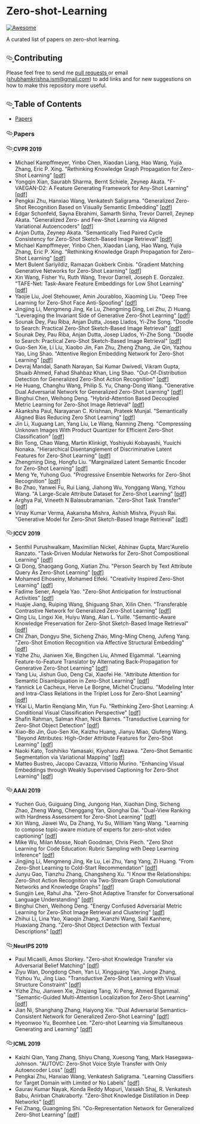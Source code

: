 <h1> 
  Zero-shot-Learning
</h1>

<p>
  <a href="https://github.com/sindresorhus/awesome"><img src="https://camo.githubusercontent.com/13c4e50d88df7178ae1882a203ed57b641674f94/68747470733a2f2f63646e2e7261776769742e636f6d2f73696e647265736f726875732f617765736f6d652f643733303566333864323966656437386661383536353265336136336531353464643865383832392f6d656469612f62616467652e737667" alt="Awesome" data-canonical-src="https://cdn.rawgit.com/sindresorhus/awesome/d7305f38d29fed78fa85652e3a63e154dd8e8829/media/badge.svg" style="max-width:100%;">
  </a>
</p>

<p>
  A curated list of papers on zero-shot learning.
</p>

<h2>
  <a id="user-content-contributing" class="anchor" aria-hidden="true" href="#contributing"><svg class="octicon octicon-link" viewBox="0 0 16 16" version="1.1" width="16" height="16" aria-hidden="true"><path fill-rule="evenodd" d="M4 9h1v1H4c-1.5 0-3-1.69-3-3.5S2.55 3 4 3h4c1.45 0 3 1.69 3 3.5 0 1.41-.91 2.72-2 3.25V8.59c.58-.45 1-1.27 1-2.09C10 5.22 8.98 4 8 4H4c-.98 0-2 1.22-2 2.5S3 9 4 9zm9-3h-1v1h1c1 0 2 1.22 2 2.5S13.98 12 13 12H9c-.98 0-2-1.22-2-2.5 0-.83.42-1.64 1-2.09V6.25c-1.09.53-2 1.84-2 3.25C6 11.31 7.55 13 9 13h4c1.45 0 3-1.69 3-3.5S14.5 6 13 6z">
    </path>
    </svg>
  </a>
  Contributing
</h2>

<p>
  Please feel free to send me <a href="https://github.com/shubham-krishna/aweosme-zero-shot-learning/pulls">pull requests
  </a> or email (<a href="mailto:shubhamkrishna.ism@gmail.com">shubhamkrishna.ism@gmail.com</a>) to add links and for new suggestions on how to make this repository more useful.
</p>

<h2><a id="user-content-table-of-contents" class="anchor" aria-hidden="true" href="#table-of-contents"><svg class="octicon octicon-link" viewBox="0 0 16 16" version="1.1" width="16" height="16" aria-hidden="true"><path fill-rule="evenodd" d="M4 9h1v1H4c-1.5 0-3-1.69-3-3.5S2.55 3 4 3h4c1.45 0 3 1.69 3 3.5 0 1.41-.91 2.72-2 3.25V8.59c.58-.45 1-1.27 1-2.09C10 5.22 8.98 4 8 4H4c-.98 0-2 1.22-2 2.5S3 9 4 9zm9-3h-1v1h1c1 0 2 1.22 2 2.5S13.98 12 13 12H9c-.98 0-2-1.22-2-2.5 0-.83.42-1.64 1-2.09V6.25c-1.09.53-2 1.84-2 3.25C6 11.31 7.55 13 9 13h4c1.45 0 3-1.69 3-3.5S14.5 6 13 6z"></path>
  </svg>
  </a>Table of Contents
</h2>

<ul>
<li><a href="#Papers">Papers</a></li>
</ul>

<h3><a id="user-content-papers" class="anchor" aria-hidden="true" href="#papers"><svg class="octicon octicon-link" viewBox="0 0 16 16" version="1.1" width="16" height="16" aria-hidden="true"><path fill-rule="evenodd" d="M4 9h1v1H4c-1.5 0-3-1.69-3-3.5S2.55 3 4 3h4c1.45 0 3 1.69 3 3.5 0 1.41-.91 2.72-2 3.25V8.59c.58-.45 1-1.27 1-2.09C10 5.22 8.98 4 8 4H4c-.98 0-2 1.22-2 2.5S3 9 4 9zm9-3h-1v1h1c1 0 2 1.22 2 2.5S13.98 12 13 12H9c-.98 0-2-1.22-2-2.5 0-.83.42-1.64 1-2.09V6.25c-1.09.53-2 1.84-2 3.25C6 11.31 7.55 13 9 13h4c1.45 0 3-1.69 3-3.5S14.5 6 13 6z"></path>
  </svg>
  </a>
  Papers
</h3>
  
<h4><a id="user-content-cvpr-2019" class="anchor" aria-hidden="true" href="#neurips-2019"><svg class="octicon octicon-link" viewBox="0 0 16 16" version="1.1" width="16" height="16" aria-hidden="true"><path fill-rule="evenodd" d="M4 9h1v1H4c-1.5 0-3-1.69-3-3.5S2.55 3 4 3h4c1.45 0 3 1.69 3 3.5 0 1.41-.91 2.72-2 3.25V8.59c.58-.45 1-1.27 1-2.09C10 5.22 8.98 4 8 4H4c-.98 0-2 1.22-2 2.5S3 9 4 9zm9-3h-1v1h1c1 0 2 1.22 2 2.5S13.98 12 13 12H9c-.98 0-2-1.22-2-2.5 0-.83.42-1.64 1-2.09V6.25c-1.09.53-2 1.84-2 3.25C6 11.31 7.55 13 9 13h4c1.45 0 3-1.69 3-3.5S14.5 6 13 6z"></path>
  </svg>
  </a>
  CVPR 2019
</h4>  

<ul>
<li> Michael Kampffmeyer, Yinbo Chen, Xiaodan Liang, Hao Wang, Yujia Zhang, Eric P. Xing. "Rethinking Knowledge Graph Propagation for Zero-Shot Learning" 
  <a href="http://openaccess.thecvf.com/content_CVPR_2019/papers/Kampffmeyer_Rethinking_Knowledge_Graph_Propagation_for_Zero-Shot_Learning_CVPR_2019_paper.pdf" rel="nofollow">[pdf]</a></li>
  
  <li> Yongqin Xian, Saurabh Sharma, Bernt Schiele, Zeynep Akata. "F-VAEGAN-D2: A Feature Generating Framework for Any-Shot Learning" 
  <a href="http://openaccess.thecvf.com/content_CVPR_2019/papers/Xian_F-VAEGAN-D2_A_Feature_Generating_Framework_for_Any-Shot_Learning_CVPR_2019_paper.pdf" rel="nofollow">[pdf]</a></li>
  
   <li> Pengkai Zhu, Hanxiao Wang, Venkatesh Saligrama. "Generalized Zero-Shot Recognition Based on Visually Semantic Embedding" 
  <a href="http://openaccess.thecvf.com/content_CVPR_2019/papers/Zhu_Generalized_Zero-Shot_Recognition_Based_on_Visually_Semantic_Embedding_CVPR_2019_paper.pdf" rel="nofollow">[pdf]</a></li>
  
  <li> Edgar Schonfeld, Sayna Ebrahimi, Samarth Sinha, Trevor Darrell, Zeynep Akata. "Generalized Zero- and Few-Shot Learning via Aligned Variational Autoencoders" 
  <a href="http://openaccess.thecvf.com/content_CVPR_2019/papers/Schonfeld_Generalized_Zero-_and_Few-Shot_Learning_via_Aligned_Variational_Autoencoders_CVPR_2019_paper.pdf" rel="nofollow">[pdf]</a></li>
  
  <li> Anjan Dutta, Zeynep Akata. "Semantically Tied Paired Cycle Consistency for Zero-Shot Sketch-Based Image Retrieval" 
  <a href="http://openaccess.thecvf.com/content_CVPR_2019/papers/Dutta_Semantically_Tied_Paired_Cycle_Consistency_for_Zero-Shot_Sketch-Based_Image_Retrieval_CVPR_2019_paper.pdf" rel="nofollow">[pdf]</a></li>
  
  <li> Michael Kampffmeyer, Yinbo Chen, Xiaodan Liang, Hao Wang, Yujia Zhang, Eric P. Xing. "Rethinking Knowledge Graph Propagation for Zero-Shot Learning" 
  <a href="http://openaccess.thecvf.com/content_CVPR_2019/papers/Kampffmeyer_Rethinking_Knowledge_Graph_Propagation_for_Zero-Shot_Learning_CVPR_2019_paper.pdf" rel="nofollow">[pdf]</a></li>
  
  <li> Mert Bulent Sariyildiz, Ramazan Gokberk Cinbis. "Gradient Matching Generative Networks for Zero-Shot Learning" 
  <a href="http://openaccess.thecvf.com/content_CVPR_2019/papers/Sariyildiz_Gradient_Matching_Generative_Networks_for_Zero-Shot_Learning_CVPR_2019_paper.pdf" rel="nofollow">[pdf]</a></li>
  
  <li> Xin Wang, Fisher Yu, Ruth Wang, Trevor Darrell, Joseph E. Gonzalez. "TAFE-Net: Task-Aware Feature Embeddings for Low Shot Learning" 
  <a href="http://openaccess.thecvf.com/content_CVPR_2019/papers/Wang_TAFE-Net_Task-Aware_Feature_Embeddings_for_Low_Shot_Learning_CVPR_2019_paper.pdf" rel="nofollow">[pdf]</a></li>
  
 <li> Yaojie Liu, Joel Stehouwer, Amin Jourabloo, Xiaoming Liu. "Deep Tree Learning for Zero-Shot Face Anti-Spoofing" 
  <a href="http://openaccess.thecvf.com/content_CVPR_2019/papers/Liu_Deep_Tree_Learning_for_Zero-Shot_Face_Anti-Spoofing_CVPR_2019_paper.pdf" rel="nofollow">[pdf]</a></li>
  
  <li> Jingjing Li, Mengmeng Jing, Ke Lu, Zhengming Ding, Lei Zhu, Zi Huang. "Leveraging the Invariant Side of Generative Zero-Shot Learning" 
  <a href="http://openaccess.thecvf.com/content_CVPR_2019/papers/Li_Leveraging_the_Invariant_Side_of_Generative_Zero-Shot_Learning_CVPR_2019_paper.pdf" rel="nofollow">[pdf]</a></li>
  
 <li> Sounak Dey, Pau Riba, Anjan Dutta, Josep Llados, Yi-Zhe Song. "Doodle to Search: Practical Zero-Shot Sketch-Based Image Retrieval" 
  <a href="http://openaccess.thecvf.com/content_CVPR_2019/papers/Dey_Doodle_to_Search_Practical_Zero-Shot_Sketch-Based_Image_Retrieval_CVPR_2019_paper.pdf" rel="nofollow">[pdf]</a></li>
  
 <li> Sounak Dey, Pau Riba, Anjan Dutta, Josep Llados, Yi-Zhe Song. "Doodle to Search: Practical Zero-Shot Sketch-Based Image Retrieval" 
  <a href="http://openaccess.thecvf.com/content_CVPR_2019/papers/Dey_Doodle_to_Search_Practical_Zero-Shot_Sketch-Based_Image_Retrieval_CVPR_2019_paper.pdf" rel="nofollow">[pdf]</a></li>
  
  <li> Guo-Sen Xie, Li Liu, Xiaobo Jin, Fan Zhu, Zheng Zhang, Jie Qin, Yazhou Yao, Ling Shao. "Attentive Region Embedding Network for Zero-Shot Learning" 
  <a href="http://openaccess.thecvf.com/content_CVPR_2019/papers/Xie_Attentive_Region_Embedding_Network_for_Zero-Shot_Learning_CVPR_2019_paper.pdf" rel="nofollow">[pdf]</a></li>
  
  <li> Devraj Mandal, Sanath Narayan, Sai Kumar Dwivedi, Vikram Gupta, Shuaib Ahmed, Fahad Shahbaz Khan, Ling Shao. "Out-Of-Distribution Detection for Generalized Zero-Shot Action Recognition" 
  <a href="http://openaccess.thecvf.com/content_CVPR_2019/papers/Mandal_Out-Of-Distribution_Detection_for_Generalized_Zero-Shot_Action_Recognition_CVPR_2019_paper.pdf" rel="nofollow">[pdf]</a></li>
  
  <li> He Huang, Changhu Wang, Philip S. Yu, Chang-Dong Wang. "Generative Dual Adversarial Network for Generalized Zero-Shot Learning" 
  <a href="http://openaccess.thecvf.com/content_CVPR_2019/papers/Huang_Generative_Dual_Adversarial_Network_for_Generalized_Zero-Shot_Learning_CVPR_2019_paper.pdf" rel="nofollow">[pdf]</a></li>
  
  <li> Binghui Chen, Weihong Deng. "Hybrid-Attention Based Decoupled Metric Learning for Zero-Shot Image Retrieval" 
  <a href="http://openaccess.thecvf.com/content_CVPR_2019/papers/Chen_Hybrid-Attention_Based_Decoupled_Metric_Learning_for_Zero-Shot_Image_Retrieval_CVPR_2019_paper.pdf" rel="nofollow">[pdf]</a></li>
  
  <li> Akanksha Paul, Narayanan C. Krishnan, Prateek Munjal. "Semantically Aligned Bias Reducing Zero Shot Learning" 
  <a href="http://openaccess.thecvf.com/content_CVPR_2019/papers/Paul_Semantically_Aligned_Bias_Reducing_Zero_Shot_Learning_CVPR_2019_paper.pdf" rel="nofollow">[pdf]</a></li>
  
  <li> Jin Li, Xuguang Lan, Yang Liu, Le Wang, Nanning Zheng. "Compressing Unknown Images With Product Quantizer for Efficient Zero-Shot Classification" 
  <a href="http://openaccess.thecvf.com/content_CVPR_2019/papers/Li_Compressing_Unknown_Images_With_Product_Quantizer_for_Efficient_Zero-Shot_Classification_CVPR_2019_paper.pdf" rel="nofollow">[pdf]</a></li>
  
 <li> Bin Tong, Chao Wang, Martin Klinkigt, Yoshiyuki Kobayashi, Yuuichi Nonaka. "Hierarchical Disentanglement of Discriminative Latent Features for Zero-Shot Learning" 
  <a href="http://openaccess.thecvf.com/content_CVPR_2019/papers/Tong_Hierarchical_Disentanglement_of_Discriminative_Latent_Features_for_Zero-Shot_Learning_CVPR_2019_paper.pdf" rel="nofollow">[pdf]</a></li>
  
   <li> Zhengming Ding, Hongfu Liu. "Marginalized Latent Semantic Encoder for Zero-Shot Learning" 
  <a href="http://openaccess.thecvf.com/content_CVPR_2019/papers/Ding_Marginalized_Latent_Semantic_Encoder_for_Zero-Shot_Learning_CVPR_2019_paper.pdf" rel="nofollow">[pdf]</a></li>
  
   <li> Meng Ye, Yuhong Guo. "Progressive Ensemble Networks for Zero-Shot Recognition" 
  <a href="http://openaccess.thecvf.com/content_CVPR_2019/papers/Ye_Progressive_Ensemble_Networks_for_Zero-Shot_Recognition_CVPR_2019_paper.pdf" rel="nofollow">[pdf]</a></li>
  
   <li> Bo Zhao, Yanwei Fu, Rui Liang, Jiahong Wu, Yonggang Wang, Yizhou Wang. "A Large-Scale Attribute Dataset for Zero-Shot Learning" 
  <a href="http://openaccess.thecvf.com/content_CVPRW_2019/papers/MULA/Zhao_A_Large-Scale_Attribute_Dataset_for_Zero-Shot_Learning_CVPRW_2019_paper.pdf" rel="nofollow">[pdf]</a></li>
  
  <li> Arghya Pal, Vineeth N Balasubramanian. "Zero-Shot Task Transfer" 
  <a href="http://openaccess.thecvf.com/content_CVPR_2019/papers/Pal_Zero-Shot_Task_Transfer_CVPR_2019_paper.pdf" rel="nofollow">[pdf]</a></li>
  
  <li> Vinay Kumar Verma, Aakansha Mishra, Ashish Mishra, Piyush Rai. "Generative Model for Zero-Shot Sketch-Based Image Retrieval" 
  <a href="http://openaccess.thecvf.com/content_CVPRW_2019/papers/CEFRL/Verma_Generative_Model_for_Zero-Shot_Sketch-Based_Image_Retrieval_CVPRW_2019_paper.pdf" rel="nofollow">[pdf]</a></li>

  
 </ul> 
 
 <h4><a id="user-content-iccv-2019" class="anchor" aria-hidden="true" href="#iccv-2019"><svg class="octicon octicon-link" viewBox="0 0 16 16" version="1.1" width="16" height="16" aria-hidden="true"><path fill-rule="evenodd" d="M4 9h1v1H4c-1.5 0-3-1.69-3-3.5S2.55 3 4 3h4c1.45 0 3 1.69 3 3.5 0 1.41-.91 2.72-2 3.25V8.59c.58-.45 1-1.27 1-2.09C10 5.22 8.98 4 8 4H4c-.98 0-2 1.22-2 2.5S3 9 4 9zm9-3h-1v1h1c1 0 2 1.22 2 2.5S13.98 12 13 12H9c-.98 0-2-1.22-2-2.5 0-.83.42-1.64 1-2.09V6.25c-1.09.53-2 1.84-2 3.25C6 11.31 7.55 13 9 13h4c1.45 0 3-1.69 3-3.5S14.5 6 13 6z"></path>
  </svg>
  </a>
  ICCV 2019
</h4>

<ul>
<li> Senthil Purushwalkam, Maximilian Nickel, Abhinav Gupta, Marc'Aurelio Ranzato. "Task-Driven Modular Networks for Zero-Shot Compositional Learning" 
  <a href="http://openaccess.thecvf.com/content_ICCV_2019/papers/Purushwalkam_Task-Driven_Modular_Networks_for_Zero-Shot_Compositional_Learning_ICCV_2019_paper.pdf" rel="nofollow">[pdf]</a></li>
  
  <li> Qi Dong, Shaogang Gong, Xiatian Zhu. "Person Search by Text Attribute Query As Zero-Shot Learning" 
  <a href="http://openaccess.thecvf.com/content_ICCV_2019/papers/Dong_Person_Search_by_Text_Attribute_Query_As_Zero-Shot_Learning_ICCV_2019_paper.pdf" rel="nofollow">[pdf]</a></li>
  
   <li> Mohamed Elhoseiny, Mohamed Elfeki. "Creativity Inspired Zero-Shot Learning" 
  <a href="http://openaccess.thecvf.com/content_ICCV_2019/papers/Elhoseiny_Creativity_Inspired_Zero-Shot_Learning_ICCV_2019_paper.pdf" rel="nofollow">[pdf]</a></li>
  
  <li> Fadime Sener, Angela Yao. "Zero-Shot Anticipation for Instructional Activities" 
  <a href=http://openaccess.thecvf.com/content_ICCV_2019/papers/Sener_Zero-Shot_Anticipation_for_Instructional_Activities_ICCV_2019_paper.pdf" rel="nofollow">[pdf]</a></li>
  
  <li> Huajie Jiang, Ruiping Wang, Shiguang Shan, Xilin Chen. "Transferable Contrastive Network for Generalized Zero-Shot Learning" 
  <a href="http://openaccess.thecvf.com/content_ICCV_2019/papers/Jiang_Transferable_Contrastive_Network_for_Generalized_Zero-Shot_Learning_ICCV_2019_paper.pdf" rel="nofollow">[pdf]</a></li>
  
  <li> Qing Liu, Lingxi Xie, Huiyu Wang, Alan L. Yuille. "Semantic-Aware Knowledge Preservation for Zero-Shot Sketch-Based Image Retrieval" 
  <a href="http://openaccess.thecvf.com/content_ICCV_2019/papers/Liu_Semantic-Aware_Knowledge_Preservation_for_Zero-Shot_Sketch-Based_Image_Retrieval_ICCV_2019_paper.pdf" rel="nofollow">[pdf]</a></li>
  
  <li> Chi Zhan, Dongyu She, Sicheng Zhao, Ming-Ming Cheng, Jufeng Yang. "Zero-Shot Emotion Recognition via Affective Structural Embedding" 
  <a href="http://openaccess.thecvf.com/content_ICCV_2019/papers/Zhan_Zero-Shot_Emotion_Recognition_via_Affective_Structural_Embedding_ICCV_2019_paper.pdf" rel="nofollow">[pdf]</a></li>
  
  <li> Yizhe Zhu, Jianwen Xie, Bingchen Liu, Ahmed Elgammal. "Learning Feature-to-Feature Translator by Alternating Back-Propagation for Generative Zero-Shot Learning" 
  <a href="http://openaccess.thecvf.com/content_ICCV_2019/papers/Zhu_Learning_Feature-to-Feature_Translator_by_Alternating_Back-Propagation_for_Generative_Zero-Shot_Learning_ICCV_2019_paper.pdf" rel="nofollow">[pdf]</a></li>
  
  <li> Yang Liu, Jishun Guo, Deng Cai, Xiaofei He. "Attribute Attention for Semantic Disambiguation in Zero-Shot Learning" 
  <a href="http://openaccess.thecvf.com/content_ICCV_2019/papers/Liu_Attribute_Attention_for_Semantic_Disambiguation_in_Zero-Shot_Learning_ICCV_2019_paper.pdf" rel="nofollow">[pdf]</a></li>
  
  <li> Yannick Le Cacheux, Herve Le Borgne, Michel Crucianu. "Modeling Inter and Intra-Class Relations in the Triplet Loss for Zero-Shot Learning" 
  <a href="http://openaccess.thecvf.com/content_ICCV_2019/papers/Le_Cacheux_Modeling_Inter_and_Intra-Class_Relations_in_the_Triplet_Loss_for_ICCV_2019_paper.pdf" rel="nofollow">[pdf]</a></li>
  
   <li> YKai Li, Martin Renqiang Min, Yun Fu. "Rethinking Zero-Shot Learning: A Conditional Visual Classification Perspective" 
  <a href="http://openaccess.thecvf.com/content_ICCV_2019/papers/Li_Rethinking_Zero-Shot_Learning_A_Conditional_Visual_Classification_Perspective_ICCV_2019_paper.pdf" rel="nofollow">[pdf]</a></li>
  
  <li> Shafin Rahman, Salman Khan, Nick Barnes. "Transductive Learning for Zero-Shot Object Detection" 
  <a href="http://openaccess.thecvf.com/content_ICCV_2019/papers/Rahman_Transductive_Learning_for_Zero-Shot_Object_Detection_ICCV_2019_paper.pdf" rel="nofollow">[pdf]</a></li>
  
  <li> Xiao-Bo Jin, Guo-Sen Xie, Kaizhu Huang, Jianyu Miao, Qiufeng Wang. "Beyond Attributes: High-Order Attribute Features for Zero-Shot Learning" 
  <a href="http://openaccess.thecvf.com/content_ICCVW_2019/papers/CEFRL/Jin_Beyond_Attributes_High-Order_Attribute_Features_for_Zero-Shot_Learning_ICCVW_2019_paper.pdf" rel="nofollow">[pdf]</a></li>
  
  <li> Naoki Kato, Toshihiko Yamasaki, Kiyoharu Aizawa. "Zero-Shot Semantic Segmentation via Variational Mapping" 
  <a href="http://openaccess.thecvf.com/content_ICCVW_2019/papers/MDALC/Kato_Zero-Shot_Semantic_Segmentation_via_Variational_Mapping_ICCVW_2019_paper.pdf" rel="nofollow">[pdf]</a></li>
  
  <li> Matteo Bustreo, Jacopo Cavazza, Vittorio Murino. "Enhancing Visual Embeddings through Weakly Supervised Captioning for Zero-Shot Learning" 
  <a href="http://openaccess.thecvf.com/content_ICCVW_2019/papers/MDALC/Bustreo_Enhancing_Visual_Embeddings_through_Weakly_Supervised_Captioning_for_Zero-Shot_Learning_ICCVW_2019_paper.pdf" rel="nofollow">[pdf]</a></li>
  
 
  
</ul> 

<h4><a id="user-content-aaai-2019" class="anchor" aria-hidden="true" href="#aaai-2019"><svg class="octicon octicon-link" viewBox="0 0 16 16" version="1.1" width="16" height="16" aria-hidden="true"><path fill-rule="evenodd" d="M4 9h1v1H4c-1.5 0-3-1.69-3-3.5S2.55 3 4 3h4c1.45 0 3 1.69 3 3.5 0 1.41-.91 2.72-2 3.25V8.59c.58-.45 1-1.27 1-2.09C10 5.22 8.98 4 8 4H4c-.98 0-2 1.22-2 2.5S3 9 4 9zm9-3h-1v1h1c1 0 2 1.22 2 2.5S13.98 12 13 12H9c-.98 0-2-1.22-2-2.5 0-.83.42-1.64 1-2.09V6.25c-1.09.53-2 1.84-2 3.25C6 11.31 7.55 13 9 13h4c1.45 0 3-1.69 3-3.5S14.5 6 13 6z"></path>
  </svg>
  </a>
  AAAI 2019
</h4>

<ul>
<li> Yuchen Guo, Guiguang Ding, Jungong Han, Xiaohan Ding, Sicheng Zhao, Zheng Wang, Chenggang Yan, Qionghai Dai. "Dual-View Ranking with Hardness Assessment for Zero-Shot Learning" 
  <a href="https://www.aaai.org/ojs/index.php/AAAI/article/view/4850/4723" rel="nofollow">[pdf]</a></li>
  
  <li> Xin Wang, Jiawei Wu, Da Zhang, Yu Su, William Yang Wang. "Learning to compose topic-aware mixture of experts for zero-shot video captioning" 
  <a href="https://wvvw.aaai.org/ojs/index.php/AAAI/article/view/4926/4799" rel="nofollow">[pdf]</a></li>
  
   <li> Mike Wu, Milan Mosse, Noah Goodman, Chris Piech. "Zero Shot Learning for Code Education: Rubric Sampling with Deep Learning Inference" 
  <a href="https://wvvw.aaai.org/ojs/index.php/AAAI/article/view/3857/3735" rel="nofollow">[pdf]</a></li>
  
  <li> Jingjing Li, Mengmeng Jing, Ke Lu, Lei Zhu, Yang Yang, Zi Huang. "From Zero-Shot Learning to Cold-Start Recommendation" 
  <a href="https://wvvw.aaai.org/ojs/index.php/AAAI/article/view/4324/4202" rel="nofollow">[pdf]</a></li>
  
  <li> Junyu Gao, Tianzhu Zhang, Changsheng Xu. "I Know the Relationships: Zero-Shot Action Recognition via Two-Stream Graph Convolutional Networks and Knowledge Graphs" 
  <a href="https://www.aaai.org/ojs/index.php/AAAI/article/view/4843/4716" rel="nofollow">[pdf]</a></li>
  
  <li> Sungjin Lee, Rahul Jha. "Zero-Shot Adaptive Transfer for Conversational Language Understanding" 
  <a href="https://wvvw.aaai.org/ojs/index.php/AAAI/article/view/4634/4512" rel="nofollow">[pdf]</a></li>
  
   <li> Binghui Chen, Weihong Deng. "Energy Confused Adversarial Metric Learning for Zero-Shot Image Retrieval and Clustering" 
  <a href="https://wvvw.aaai.org/ojs/index.php/AAAI/article/view/4822/4695" rel="nofollow">[pdf]</a></li>
  
  <li> Zhihui Li, Lina Yao, Xiaoqin Zhang, Xianzhi Wang, Salil Kanhere, Huaxiang Zhang. "Zero-Shot Object Detection with Textual Descriptions" 
  <a href="https://wvvw.aaai.org/ojs/index.php/AAAI/article/view/4891/4764" rel="nofollow">[pdf]</a></li>
  
 
  
</ul>  

<h4><a id="user-content-neurips-2019" class="anchor" aria-hidden="true" href="#neurips-2019"><svg class="octicon octicon-link" viewBox="0 0 16 16" version="1.1" width="16" height="16" aria-hidden="true"><path fill-rule="evenodd" d="M4 9h1v1H4c-1.5 0-3-1.69-3-3.5S2.55 3 4 3h4c1.45 0 3 1.69 3 3.5 0 1.41-.91 2.72-2 3.25V8.59c.58-.45 1-1.27 1-2.09C10 5.22 8.98 4 8 4H4c-.98 0-2 1.22-2 2.5S3 9 4 9zm9-3h-1v1h1c1 0 2 1.22 2 2.5S13.98 12 13 12H9c-.98 0-2-1.22-2-2.5 0-.83.42-1.64 1-2.09V6.25c-1.09.53-2 1.84-2 3.25C6 11.31 7.55 13 9 13h4c1.45 0 3-1.69 3-3.5S14.5 6 13 6z"></path>
  </svg>
  </a>
  NeurIPS 2019
</h4>

<ul>
<li> Paul Micaelli, Amos Storkey. "Zero-shot Knowledge Transfer via Adversarial Belief Matching" 
  <a href="http://papers.nips.cc/paper/9151-zero-shot-knowledge-transfer-via-adversarial-belief-matching.pdf" rel="nofollow">[pdf]</a></li>
  
  <li> Ziyu Wan, Dongdong Chen, Yan Li, Xingguang Yan, Junge Zhang, Yizhou Yu, Jing Liao. "Transductive Zero-Shot Learning with Visual Structure Constraint" 
  <a href="http://papers.nips.cc/paper/9188-transductive-zero-shot-learning-with-visual-structure-constraint.pdf" rel="nofollow">[pdf]</a></li>
  
   <li> Yizhe Zhu, Jianwen Xie, Zhiqiang Tang, Xi Peng, Ahmed Elgammal. "Semantic-Guided Multi-Attention Localization for Zero-Shot Learning" 
  <a href="https://arxiv.org/pdf/1903.00502.pdf" rel="nofollow">[pdf]</a></li>
  
  <li> Jian Ni, Shanghang Zhang, Haiyong Xie. "Dual Adversarial Semantics-Consistent Network for Generalized Zero-Shot Learning" 
  <a href="http://papers.nips.cc/paper/8846-dual-adversarial-semantics-consistent-network-for-generalized-zero-shot-learning.pdf" rel="nofollow">[pdf]</a></li>
  
  <li> Hyeonwoo Yu, Beomhee Lee. "Zero-shot Learning via Simultaneous Generating and Learning" 
  <a href="http://papers.nips.cc/paper/8300-zero-shot-learning-via-simultaneous-generating-and-learning.pdf" rel="nofollow">[pdf]</a></li>
  
</ul> 
  
<h4><a id="user-content-icml-2019" class="anchor" aria-hidden="true" href="#icml-2019"><svg class="octicon octicon-link" viewBox="0 0 16 16" version="1.1" width="16" height="16" aria-hidden="true"><path fill-rule="evenodd" d="M4 9h1v1H4c-1.5 0-3-1.69-3-3.5S2.55 3 4 3h4c1.45 0 3 1.69 3 3.5 0 1.41-.91 2.72-2 3.25V8.59c.58-.45 1-1.27 1-2.09C10 5.22 8.98 4 8 4H4c-.98 0-2 1.22-2 2.5S3 9 4 9zm9-3h-1v1h1c1 0 2 1.22 2 2.5S13.98 12 13 12H9c-.98 0-2-1.22-2-2.5 0-.83.42-1.64 1-2.09V6.25c-1.09.53-2 1.84-2 3.25C6 11.31 7.55 13 9 13h4c1.45 0 3-1.69 3-3.5S14.5 6 13 6z"></path>
  </svg>
  </a>
  ICML 2019
</h4>

<ul>
<li> Kaizhi Qian, Yang Zhang, Shiyu Chang, Xuesong Yang, Mark Hasegawa-Johnson. "AUTOVC: Zero-Shot Voice Style Transfer with Only Autoencoder Loss" 
  <a href="http://proceedings.mlr.press/v97/qian19c/qian19c.pdf" rel="nofollow">[pdf]</a></li>
  
  <li> Pengkai Zhu, Hanxiao Wang, Venkatesh Saligrama. "Learning Classifiers for Target Domain with Limited or No Labels" 
  <a href="http://proceedings.mlr.press/v97/zhu19d/zhu19d.pdf" rel="nofollow">[pdf]</a></li>
  
  <li> Gaurav Kumar Nayak, Konda Reddy Mopuri, Vaisakh Shaj, R. Venkatesh Babu, Anirban Chakraborty. "Zero-Shot Knowledge Distillation in Deep Networks" 
  <a href="http://proceedings.mlr.press/v97/nayak19a/nayak19a.pdf" rel="nofollow">[pdf]</a></li>
  
  <li> Fei Zhang, Guangming Shi. "Co-Representation Network for Generalized Zero-Shot Learning" 
  <a href="http://proceedings.mlr.press/v97/zhang19l/zhang19l.pdf" rel="nofollow">[pdf]</a></li>
  
 
  
</ul> 
  
  
  
